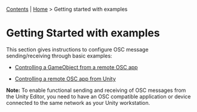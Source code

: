 [Contents](TableOfContents.md) | [Home](index.md) > Getting started with examples

# Getting Started with examples

This section gives instructions to configure OSC message sending/receiving through basic examples:

- [Controlling a GameObject from a remote OSC app](example-osc-input.md)

- [Controlling a remote OSC app from Unity](example-osc-output.md)

**Note:** To enable functional sending and receiving of OSC messages from the Unity Editor, you need to have an OSC compatible application or device connected to the same network as your Unity workstation.
